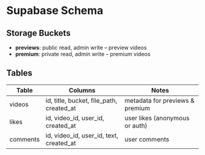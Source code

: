 # Supabase Schema

## Storage Buckets
- **previews**: public read, admin write – preview videos
- **premium**: private read, admin write – premium videos

## Tables
| Table      | Columns                       | Notes                       |
|------------|------------------------------|-----------------------------|
| videos     | id, title, bucket, file_path, created_at | metadata for previews & premium |
| likes      | id, video_id, user_id, created_at        | user likes (anonymous or auth)  |
| comments   | id, video_id, user_id, text, created_at  | user comments                |
